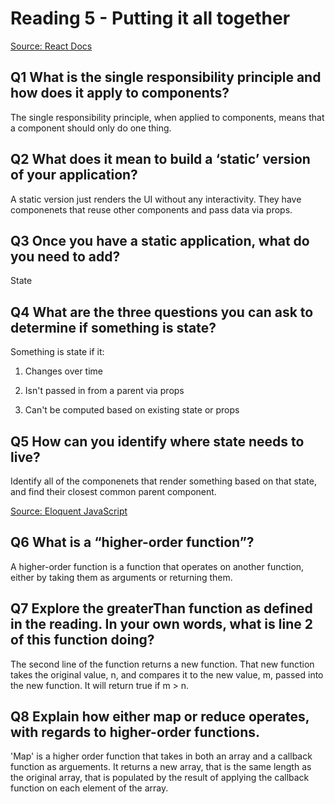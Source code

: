 # Reading 5 - Putting it all together

[Source: React Docs](https://react.dev/learn/thinking-in-react)

## Q1 What is the single responsibility principle and how does it apply to components?

The single responsibility principle, when applied to components, means that a component should only do one thing. 

## Q2 What does it mean to build a ‘static’ version of your application?

A static version just renders the UI without any interactivity. They have componenets that reuse other components and pass data via props.

## Q3 Once you have a static application, what do you need to add?

State

## Q4 What are the three questions you can ask to determine if something is state?

Something is state if it:

1. Changes over time

2. Isn't passed in from a parent via props

3. Can't be computed based on existing state or props

## Q5 How can you identify where state needs to live?

Identify all of the componenets that render something based on that state, and find their closest common parent component.

[Source: Eloquent JavaScript](https://eloquentjavascript.net/05_higher_order.html#h_xxCc98lOBK)

## Q6 What is a “higher-order function”?

A higher-order function is a function that operates on another function, either by taking them as arguments or returning them.

## Q7 Explore the greaterThan function as defined in the reading. In your own words, what is line 2 of this function doing?

The second line of the function returns a new function. That new function takes the original value, n, and compares it to the new value, m, passed into the new function. It will return true if m > n.

## Q8 Explain how either map or reduce operates, with regards to higher-order functions.

'Map' is a higher order function that takes in both an array and a callback function as arguements. It returns a new array, that is the same length as the original array, that is populated by the result of applying the callback function on each element of the array.